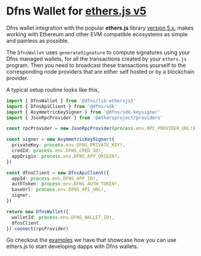 # Dfns Wallet for [ethers.js v5](https://docs.ethers.org/v5/)

Dfns wallet integration with the popular __ethers.js__ library [version 5.x](https://docs.ethers.org/v5/), makes working with Ethereum and other EVM compatible ecosystems as simple and painless as possible.

The `DfnsWallet` uses `generateSignature` to compute signatures using your Dfns managed wallets, for all the transactions created by your `ethers.js` program. Then you need to broadcast these transactions yourself to the corresponding node providers that are either self hosted or by a blockchain provider.

A typical setup routine looks like this,

```typescript
import { DfnsWallet } from '@dfns/lib-ethersjs5'
import { DfnsApiClient } from '@dfns/sdk'
import { AsymmetricKeySigner } from '@dfns/sdk-keysigner'
import { JsonRpcProvider } from '@ethersproject/providers'

const rpcProvider = new JsonRpcProvider(process.env.RPC_PROVIDER_URL!)

const signer = new AsymmetricKeySigner({
  privateKey: process.env.DFNS_PRIVATE_KEY!,
  credId: process.env.DFNS_CRED_ID!,
  appOrigin: process.env.DFNS_APP_ORIGIN!,
})

const dfnsClient = new DfnsApiClient({
  appId: process.env.DFNS_APP_ID!,
  authToken: process.env.DFNS_AUTH_TOKEN!,
  baseUrl: process.env.DFNS_API_URL!,
  signer,
})

return new DfnsWallet({
  walletId: process.env.DFNS_WALLET_ID!,
  dfnsClient,
}).connect(rpcProvider)
```

Go checkout the [examples](../../examples/ethersjs/v5/) we have that showcase how you can use ethers.js to start developing dapps with Dfns wallets.
